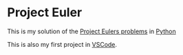 # Project Euler
This is my solution of the [Project Eulers problems](https://projecteuler.net/) in [Python](https://www.python.org/)

This is also my first project in [VSCode](https://code.visualstudio.com/).
